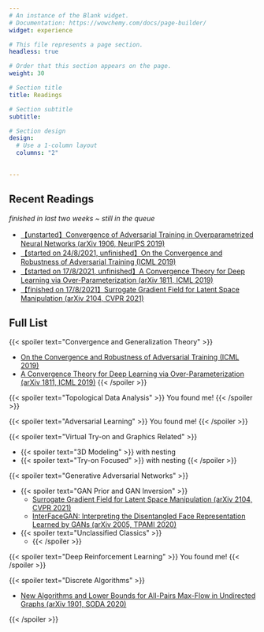 ```yaml
---
# An instance of the Blank widget.
# Documentation: https://wowchemy.com/docs/page-builder/
widget: experience

# This file represents a page section.
headless: true

# Order that this section appears on the page.
weight: 30

# Section title
title: Readings

# Section subtitle
subtitle:

# Section design
design:
  # Use a 1-column layout
  columns: "2"
  

---
```


## Recent Readings
_finished in last two weeks ~ still in the queue_
* [【unstarted】Convergence of Adversarial Training in Overparametrized Neural Networks (arXiv 1906, NeurIPS 2019)](https://arxiv.org/abs/1906.07916)
* [【started on 24/8/2021, unfinished】On the Convergence and Robustness of Adversarial Training (ICML 2019)](https://people.eng.unimelb.edu.au/baileyj/papers/ICML_Adversarial_full_reducedsize.pdf)
* [【started on 17/8/2021, unfinished】A Convergence Theory for Deep Learning via Over-Parameterization (arXiv 1811, ICML 2019)](https://arxiv.org/abs/1811.03962)
* [【finished on 17/8/2021】Surrogate Gradient Field for Latent Space Manipulation (arXiv 2104, CVPR 2021)](https://arxiv.org/abs/2104.09065)

## Full List

{{< spoiler text="Convergence and Generalization Theory" >}}
- [On the Convergence and Robustness of Adversarial Training (ICML 2019)](https://people.eng.unimelb.edu.au/baileyj/papers/ICML_Adversarial_full_reducedsize.pdf)
- [A Convergence Theory for Deep Learning via Over-Parameterization (arXiv 1811, ICML 2019)](https://arxiv.org/abs/1811.03962)
{{< /spoiler >}}

{{< spoiler text="Topological Data Analysis" >}}
You found me!
{{< /spoiler >}}

{{< spoiler text="Adversarial Learning" >}}
You found me!
{{< /spoiler >}}

{{< spoiler text="Virtual Try-on and Graphics Related" >}}
- {{< spoiler text="3D Modeling" >}}
with nesting
- {{< spoiler text="Try-on Focused" >}}
with nesting
{{< /spoiler >}}

{{< spoiler text="Generative Adversarial Networks" >}}
- {{< spoiler text="GAN Prior and GAN Inversion" >}}
    - [Surrogate Gradient Field for Latent Space Manipulation (arXiv 2104, CVPR 2021)](https://arxiv.org/abs/2104.09065)
    - [InterFaceGAN: Interpreting the Disentangled Face Representation Learned by GANs (arXiv 2005, TPAMI 2020)](https://arxiv.org/abs/2005.09635)
- {{< spoiler text="Unclassified Classics" >}}
    - []()
{{< /spoiler >}}

{{< spoiler text="Deep Reinforcement Learning" >}}
You found me!
{{< /spoiler >}}

{{< spoiler text="Discrete Algorithms" >}}
- [New Algorithms and Lower Bounds for All-Pairs Max-Flow in Undirected Graphs (arXiv 1901, SODA 2020)](https://epubs.siam.org/doi/abs/10.1137/1.9781611975994.4)

{{< /spoiler >}}
